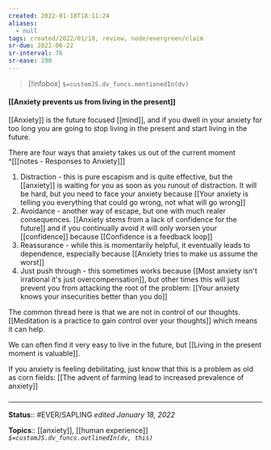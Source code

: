 ```yaml
---
created: 2022-01-18T18:11:24 
aliases:
  - null
tags: created/2022/01/18, review, node/evergreen/claim
sr-due: 2022-06-22
sr-interval: 76
sr-ease: 190
---
```

> [!infobox]
`$=customJS.dv_funcs.mentionedIn(dv)`

#### [[Anxiety prevents us from living in the present]] 

[[Anxiety]] is the future focused [[mind]], and if you dwell in your anxiety for too long you are going to stop living in the present and start living in the future.

There are four ways that anxiety takes us out of the current moment 
^[[[notes - Responses to Anxiety]]]
1. Distraction - this is pure escapism and is quite effective, but the [[anxiety]] is waiting for you as soon as you runout of distraction. It will be hard, but you need to face your anxiety because [[Your anxiety is telling you everything that could go wrong, not what will go wrong]]
2. Avoidance - another way of escape, but one with much realer consequences. [[Anxiety stems from a lack of confidence for the future]] and if you continually avoid it will only worsen your [[confidence]] because [[Confidence is a feedback loop]]
3. Reassurance - while this is momentarily helpful, it eventually leads to dependence, especially because [[Anxiety tries to make us assume the worst]]
4. Just push through - this sometimes works because [[Most anxiety isn't irrational it's just overcompensation]], but other times this will just prevent you from attacking the root of the problem: [[Your anxiety knows your insecurities better than you do]]

The common thread here is that we are not in control of our thoughts. [[Meditation is a practice to gain control over your thoughts]] which means it can help.

We can often find it very easy to live in the future, but [[Living in the present moment is valuable]].

If you anxiety is feeling debilitating, just know that this is a problem as old as corn fields: [[The advent of farming lead to increased prevalence of anxiety]]
### <hr class="footnote"/>

**Status**:: #EVER/SAPLING 
*edited January 18, 2022*

**Topics**:: [[anxiety]], [[human experience]]
*`$=customJS.dv_funcs.outlinedIn(dv, this)`*
